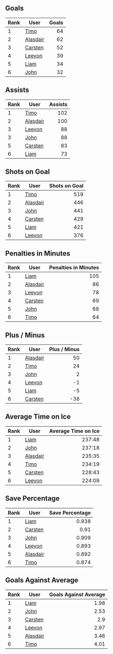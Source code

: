 ## Goals
| Rank | User | Goals |
| :--- | ---- | ---------: |
| 1 | [Timo](https://github.com/llevasseur/fantasy-hockey-league/blob/main/ROSTERS.md#Timo) |  64 |
| 2 | [Alasdair](https://github.com/llevasseur/fantasy-hockey-league/blob/main/ROSTERS.md#Alasdair) |  62 |
| 3 | [Carsten](https://github.com/llevasseur/fantasy-hockey-league/blob/main/ROSTERS.md#Carsten) |  52 |
| 4 | [Leevon](https://github.com/llevasseur/fantasy-hockey-league/blob/main/ROSTERS.md#Leevon) |  39 |
| 5 | [Liam](https://github.com/llevasseur/fantasy-hockey-league/blob/main/ROSTERS.md#Liam) |  34 |
| 6 | [John](https://github.com/llevasseur/fantasy-hockey-league/blob/main/ROSTERS.md#John) |  32 |
## Assists
| Rank | User | Assists |
| :--- | ---- | ---------: |
| 1 | [Timo](https://github.com/llevasseur/fantasy-hockey-league/blob/main/ROSTERS.md#Timo) |  102 |
| 2 | [Alasdair](https://github.com/llevasseur/fantasy-hockey-league/blob/main/ROSTERS.md#Alasdair) |  100 |
| 3 | [Leevon](https://github.com/llevasseur/fantasy-hockey-league/blob/main/ROSTERS.md#Leevon) |  88 |
| 3 | [John](https://github.com/llevasseur/fantasy-hockey-league/blob/main/ROSTERS.md#John) |  88 |
| 5 | [Carsten](https://github.com/llevasseur/fantasy-hockey-league/blob/main/ROSTERS.md#Carsten) |  83 |
| 6 | [Liam](https://github.com/llevasseur/fantasy-hockey-league/blob/main/ROSTERS.md#Liam) |  73 |
## Shots on Goal
| Rank | User | Shots on Goal |
| :--- | ---- | ---------: |
| 1 | [Timo](https://github.com/llevasseur/fantasy-hockey-league/blob/main/ROSTERS.md#Timo) |  519 |
| 2 | [Alasdair](https://github.com/llevasseur/fantasy-hockey-league/blob/main/ROSTERS.md#Alasdair) |  446 |
| 3 | [John](https://github.com/llevasseur/fantasy-hockey-league/blob/main/ROSTERS.md#John) |  441 |
| 4 | [Carsten](https://github.com/llevasseur/fantasy-hockey-league/blob/main/ROSTERS.md#Carsten) |  429 |
| 5 | [Liam](https://github.com/llevasseur/fantasy-hockey-league/blob/main/ROSTERS.md#Liam) |  421 |
| 6 | [Leevon](https://github.com/llevasseur/fantasy-hockey-league/blob/main/ROSTERS.md#Leevon) |  376 |
## Penalties in Minutes
| Rank | User | Penalties in Minutes |
| :--- | ---- | ---------: |
| 1 | [Liam](https://github.com/llevasseur/fantasy-hockey-league/blob/main/ROSTERS.md#Liam) |  105 |
| 2 | [Alasdair](https://github.com/llevasseur/fantasy-hockey-league/blob/main/ROSTERS.md#Alasdair) |  86 |
| 3 | [Leevon](https://github.com/llevasseur/fantasy-hockey-league/blob/main/ROSTERS.md#Leevon) |  78 |
| 4 | [Carsten](https://github.com/llevasseur/fantasy-hockey-league/blob/main/ROSTERS.md#Carsten) |  69 |
| 5 | [John](https://github.com/llevasseur/fantasy-hockey-league/blob/main/ROSTERS.md#John) |  68 |
| 6 | [Timo](https://github.com/llevasseur/fantasy-hockey-league/blob/main/ROSTERS.md#Timo) |  64 |
## Plus / Minus
| Rank | User | Plus / Minus |
| :--- | ---- | ---------: |
| 1 | [Alasdair](https://github.com/llevasseur/fantasy-hockey-league/blob/main/ROSTERS.md#Alasdair) |  50 |
| 2 | [Timo](https://github.com/llevasseur/fantasy-hockey-league/blob/main/ROSTERS.md#Timo) |  24 |
| 3 | [John](https://github.com/llevasseur/fantasy-hockey-league/blob/main/ROSTERS.md#John) |  2 |
| 4 | [Leevon](https://github.com/llevasseur/fantasy-hockey-league/blob/main/ROSTERS.md#Leevon) |  -1 |
| 5 | [Liam](https://github.com/llevasseur/fantasy-hockey-league/blob/main/ROSTERS.md#Liam) |  -5 |
| 6 | [Carsten](https://github.com/llevasseur/fantasy-hockey-league/blob/main/ROSTERS.md#Carsten) |  -38 |
## Average Time on Ice
| Rank | User | Average Time on Ice |
| :--- | ---- | ---------: |
| 1 | [Liam](https://github.com/llevasseur/fantasy-hockey-league/blob/main/ROSTERS.md#Liam) |  237:48 |
| 2 | [John](https://github.com/llevasseur/fantasy-hockey-league/blob/main/ROSTERS.md#John) |  237:18 |
| 3 | [Alasdair](https://github.com/llevasseur/fantasy-hockey-league/blob/main/ROSTERS.md#Alasdair) |  235:35 |
| 4 | [Timo](https://github.com/llevasseur/fantasy-hockey-league/blob/main/ROSTERS.md#Timo) |  234:19 |
| 5 | [Carsten](https://github.com/llevasseur/fantasy-hockey-league/blob/main/ROSTERS.md#Carsten) |  228:43 |
| 6 | [Leevon](https://github.com/llevasseur/fantasy-hockey-league/blob/main/ROSTERS.md#Leevon) |  224:09 |
## Save Percentage
| Rank | User | Save Percentage |
| :--- | ---- | ---------: |
| 1 | [Liam](https://github.com/llevasseur/fantasy-hockey-league/blob/main/ROSTERS.md#Liam) |  0.938 |
| 2 | [Carsten](https://github.com/llevasseur/fantasy-hockey-league/blob/main/ROSTERS.md#Carsten) |  0.91 |
| 3 | [John](https://github.com/llevasseur/fantasy-hockey-league/blob/main/ROSTERS.md#John) |  0.909 |
| 4 | [Leevon](https://github.com/llevasseur/fantasy-hockey-league/blob/main/ROSTERS.md#Leevon) |  0.893 |
| 5 | [Alasdair](https://github.com/llevasseur/fantasy-hockey-league/blob/main/ROSTERS.md#Alasdair) |  0.892 |
| 6 | [Timo](https://github.com/llevasseur/fantasy-hockey-league/blob/main/ROSTERS.md#Timo) |  0.874 |
## Goals Against Average
| Rank | User | Goals Against Average |
| :--- | ---- | ---------: |
| 1 | [Liam](https://github.com/llevasseur/fantasy-hockey-league/blob/main/ROSTERS.md#Liam) |  1.98 |
| 2 | [John](https://github.com/llevasseur/fantasy-hockey-league/blob/main/ROSTERS.md#John) |  2.53 |
| 3 | [Carsten](https://github.com/llevasseur/fantasy-hockey-league/blob/main/ROSTERS.md#Carsten) |  2.9 |
| 4 | [Leevon](https://github.com/llevasseur/fantasy-hockey-league/blob/main/ROSTERS.md#Leevon) |  2.97 |
| 5 | [Alasdair](https://github.com/llevasseur/fantasy-hockey-league/blob/main/ROSTERS.md#Alasdair) |  3.46 |
| 6 | [Timo](https://github.com/llevasseur/fantasy-hockey-league/blob/main/ROSTERS.md#Timo) |  4.01 |
